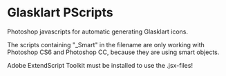 # Glasklart PScripts
Photoshop javascripts for automatic generating Glasklart icons.

The scripts containing "_Smart" in the filename are only working with Photoshop CS6 and Photoshop CC, because they are using smart objects.

Adobe ExtendScript Toolkit must be installed to use the .jsx-files!
